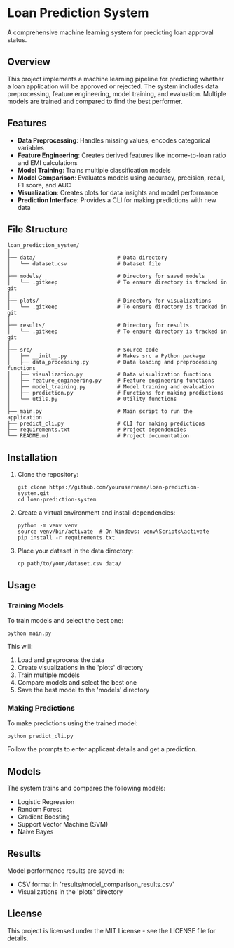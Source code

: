 # Loan Prediction System

A comprehensive machine learning system for predicting loan approval status.

## Overview

This project implements a machine learning pipeline for predicting whether a loan application will be approved or rejected. The system includes data preprocessing, feature engineering, model training, and evaluation. Multiple models are trained and compared to find the best performer.

## Features

- **Data Preprocessing**: Handles missing values, encodes categorical variables
- **Feature Engineering**: Creates derived features like income-to-loan ratio and EMI calculations
- **Model Training**: Trains multiple classification models
- **Model Comparison**: Evaluates models using accuracy, precision, recall, F1 score, and AUC
- **Visualization**: Creates plots for data insights and model performance
- **Prediction Interface**: Provides a CLI for making predictions with new data

## File Structure

```
loan_prediction_system/
│
├── data/                          # Data directory
│   └── dataset.csv                # Dataset file
│
├── models/                        # Directory for saved models
│   └── .gitkeep                   # To ensure directory is tracked in git
│
├── plots/                         # Directory for visualizations
│   └── .gitkeep                   # To ensure directory is tracked in git
│
├── results/                       # Directory for results
│   └── .gitkeep                   # To ensure directory is tracked in git
│
├── src/                           # Source code
│   ├── __init__.py                # Makes src a Python package
│   ├── data_processing.py         # Data loading and preprocessing functions
│   ├── visualization.py           # Data visualization functions
│   ├── feature_engineering.py     # Feature engineering functions
│   ├── model_training.py          # Model training and evaluation
│   ├── prediction.py              # Functions for making predictions
│   └── utils.py                   # Utility functions
│
├── main.py                        # Main script to run the application
├── predict_cli.py                 # CLI for making predictions
├── requirements.txt               # Project dependencies
└── README.md                      # Project documentation
```

## Installation

1. Clone the repository:

   ```
   git clone https://github.com/yourusername/loan-prediction-system.git
   cd loan-prediction-system
   ```

2. Create a virtual environment and install dependencies:

   ```
   python -m venv venv
   source venv/bin/activate  # On Windows: venv\Scripts\activate
   pip install -r requirements.txt
   ```

3. Place your dataset in the data directory:
   ```
   cp path/to/your/dataset.csv data/
   ```

## Usage

### Training Models

To train models and select the best one:

```
python main.py
```

This will:

1. Load and preprocess the data
2. Create visualizations in the 'plots' directory
3. Train multiple models
4. Compare models and select the best one
5. Save the best model to the 'models' directory

### Making Predictions

To make predictions using the trained model:

```
python predict_cli.py
```

Follow the prompts to enter applicant details and get a prediction.

## Models

The system trains and compares the following models:

- Logistic Regression
- Random Forest
- Gradient Boosting
- Support Vector Machine (SVM)
- Naive Bayes

## Results

Model performance results are saved in:

- CSV format in 'results/model_comparison_results.csv'
- Visualizations in the 'plots' directory

## License

This project is licensed under the MIT License - see the LICENSE file for details.

